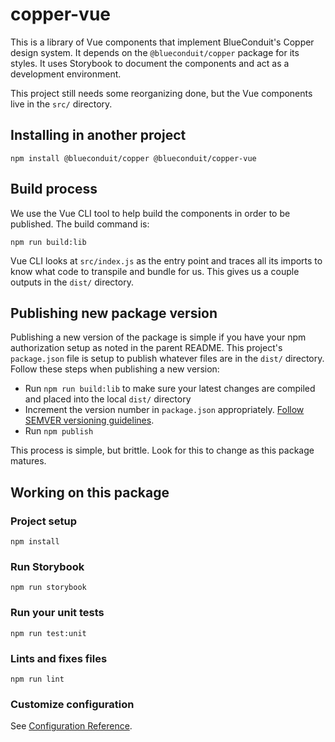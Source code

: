 # copper-vue

This is a library of Vue components that implement BlueConduit's Copper design system. It depends on the `@blueconduit/copper` package for its styles. It uses Storybook to document the components and act as a development environment.

This project still needs some reorganizing done, but the Vue components live in the `src/` directory.

## Installing in another project

```
npm install @blueconduit/copper @blueconduit/copper-vue
```

## Build process

We use the Vue CLI tool to help build the components in order to be published. The build command is:

```
npm run build:lib
```

Vue CLI looks at `src/index.js` as the entry point and traces all its imports to know what code to transpile and bundle for us. This gives us a couple outputs in the `dist/` directory.

## Publishing new package version

Publishing a new version of the package is simple if you have your npm authorization setup as noted in the parent README. This project's `package.json` file is setup to publish whatever files are in the `dist/` directory. Follow these steps when publishing a new version:

- Run `npm run build:lib` to make sure your latest changes are compiled and placed into the local `dist/` directory
- Increment the version number in `package.json` appropriately. [Follow SEMVER versioning guidelines](https://semver.org/).
- Run `npm publish`

This process is simple, but brittle. Look for this to change as this package matures.

## Working on this package

### Project setup

```
npm install
```

### Run Storybook

```
npm run storybook
```

### Run your unit tests

```
npm run test:unit
```

### Lints and fixes files

```
npm run lint
```

### Customize configuration

See [Configuration Reference](https://cli.vuejs.org/config/).
